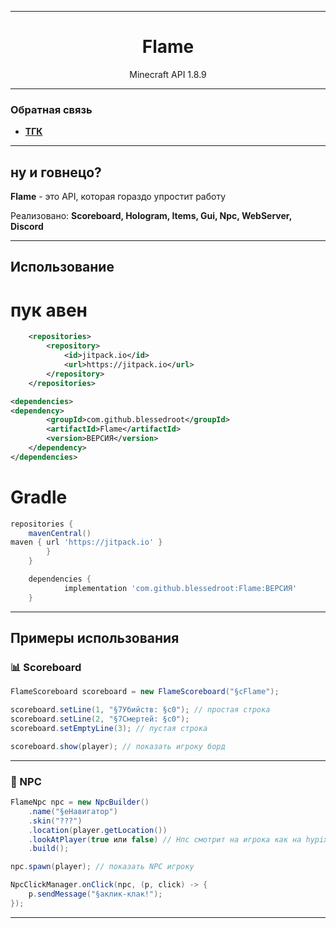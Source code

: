 <div align="center">

---
# Flame

Minecraft API 1.8.9 <p>

---
</div>

### Обратная связь

+ **[ТГК](https://t.me/playboyjava)**

---

## ну и говнецо?

**Flame** - это API, которая гораздо упростит работу <p>
 Реализовано: **Scoreboard, Hologram, Items, Gui, Npc, WebServer, Discord**

---

## Использование

# пук авен

```xml
	<repositories>
		<repository>
		    <id>jitpack.io</id>
		    <url>https://jitpack.io</url>
		</repository>
	</repositories>
```

```xml
<dependencies>
<dependency>
	    <groupId>com.github.blessedroot</groupId>
	    <artifactId>Flame</artifactId>
	    <version>ВЕРСИЯ</version>
	</dependency>
</dependencies>
```

# Gradle

```gradle
repositories {
	mavenCentral()
maven { url 'https://jitpack.io' }
		}
	}
```

```gradle
	dependencies {
	        implementation 'com.github.blessedroot:Flame:ВЕРСИЯ'
	}
```

---

## Примеры использования

### 📊 Scoreboard

```java
FlameScoreboard scoreboard = new FlameScoreboard("§cFlame");

scoreboard.setLine(1, "§7Убийств: §c0"); // простая строка
scoreboard.setLine(2, "§7Смертей: §c0");
scoreboard.setEmptyLine(3); // пустая строка

scoreboard.show(player); // показать игроку борд
```

---

### 🧍 NPC

```java
FlameNpc npc = new NpcBuilder()
    .name("§eНавигатор")
    .skin("???")
    .location(player.getLocation())
    .lookAtPlayer(true или false) // Нпс смотрит на игрока как на hypixel
    .build();

npc.spawn(player); // показать NPC игроку

NpcClickManager.onClick(npc, (p, click) -> {
    p.sendMessage("§aклик-клак!");
});
```

---
